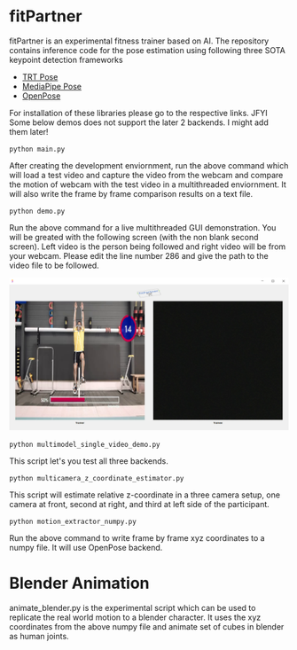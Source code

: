 # fitPartner
fitPartner is an experimental fitness trainer based on AI. The repository contains inference code for the pose estimation using following three SOTA keypoint detection frameworks

* [TRT Pose](https://github.com/NVIDIA-AI-IOT/trt_pose)
* [MediaPipe Pose](https://google.github.io/mediapipe/solutions/pose.html)
* [OpenPose](https://github.com/CMU-Perceptual-Computing-Lab/openpose)

For installation of these libraries please go to the respective links. JFYI Some below demos does not support the later 2 backends. I might add them later!

```
python main.py
```
After creating the development enviornment, run the above command which will load a test video and capture the video from the webcam and compare the motion of webcam with the test video in a multithreaded enviornment. It will also write the frame by frame comparison results on a text file.

```
python demo.py
```
Run the above command for a live multithreaded GUI demonstration. You will be greated with the following screen (with the non blank second screen). Left video is the person being followed and right video will be from your webcam. Please edit the line number 286 and give the path to the video file to be followed. 

![alt text](https://github.com/mshakeelt/fitPartner/blob/main/test_media/demo.png)

```
python multimodel_single_video_demo.py
```
This script let's you test all three backends.

```
python multicamera_z_coordinate_estimator.py
```
This script will estimate relative z-coordinate in a three camera setup, one camera at front, second at right, and third at left side of the participant.

```
python motion_extractor_numpy.py
```
Run the above command to write frame by frame xyz coordinates to a numpy file. It will use OpenPose backend.

# Blender Animation

animate_blender.py is the experimental script which can be used to replicate the real world motion to a blender character. It uses the xyz coordinates from the above numpy file and animate set of cubes in blender as human joints. 
